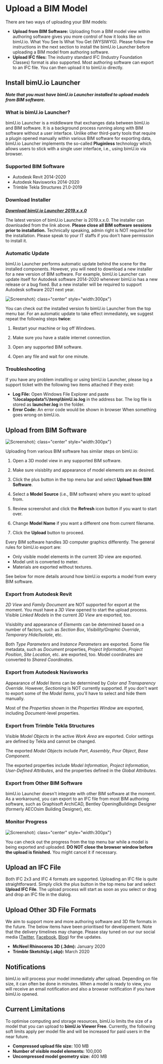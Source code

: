 # Upload a BIM Model

There are two ways of uploading your BIM models:

- **Upload from BIM Software:** Uploading from a BIM model view within authoring software gives you more control of how it looks like on bimU.io. What You See Is What You Get (WYSIWYG). Please follow the instructions in the next section to install the bimU.io Launcher before uploading a BIM model from authoring software.
- **Upload IFC files:** The industry standard IFC (Industry Foundation Classes) format is also supported. Most authoring software can export to an IFC file. You can then upload it to bimU.io directly. 

## Install bimU.io Launcher

**_Note that you must have bimU.io Launcher installed to upload models from BIM software._**

### What is bimU.io Launcher?

bimU.io Launcher is a middleware that exchanges data between bimU.io and BIM software. It is a background process running along with BIM software without a user interface. Unlike other third-party tools that require a plugin opened manually within various BIM software for exporting data, bimU.io Launcher implements the so-called **Pluginless** technology which allows users to stick with a single user interface, i.e., using bimU.io via browser.

### Supported BIM Software

- Autodesk Revit 2014-2020
- Autodesk Navisworks 2014-2020
- Trimble Tekla Structures 21.0-2019

### Download Installer

**_<a href="#" target="_blank">Download bimU.io Launcher 2019.x.x.0</a>_**

The latest version of bimU.io Launcher is 2019.x.x.0. The installer can downloaded from the link above. **__Please close all BIM software sessions prior to installation.__** Technically speaking, admin right is NOT required for the installation. Please speak to your IT staffs if you don't have permission to install it.

### Automatic Update

bimU.io Launcher performs automatic update behind the scene for the installed components. However, you will need to download a new installer for a new version of BIM software. For example, bimU.io Launcher can update itself for Autodesk software 2014-2020 whenever bimU.io has a new release or a bug fixed. But a new installer will be required to support Autodesk software 2021 next year.

![Screenshot](images/placeholder.jpg){: class="center" style="width:300px"}

You can check out the installed version fo bimU.io Launcher from the top menu bar. For an automatic update to take effect immediately, we suggest repeat the following steps **twice**: 

1. Restart your machine or log off Windows.

2. Make sure you have a stable internet connection.

3. Open any supported BIM software.

4. Open any file and wait for one minute.

### Troubleshooting

If you have any problem installing or using bimU.io Launcher, please log a support ticket with the following two items attached if they exist:

- **Log File:** Open Windows File Explorer and paste **%localappdata%\temp\bimU.io.log** in the address bar. The log file is stored as **launcher.log** in the folder.
- **Error Code:** An error code would be shown in browser When something goes wrong on bimU.io.

## Upload from BIM Software

![Screenshot](images/placeholder.jpg){: class="center" style="width:300px"}

Uploading from various BIM software has similar steps on bimU.io:

1. Open a 3D model view in any supported BIM software.

2. Make sure visisblity and appearance of model elements are as desired.

3. Click the plus button in the top menu bar and select **Upload from BIM Software**.

4. Select a **Model Source** (i.e., BIM software) where you want to upload from.

5. Review screenshot and click the **Refresh** icon button if you want to start over.

6. Change **Model Name** if you want a different one from current filename.

7. Click the **Upload** button to proceed.

Every BIM software handles 3D computer graphics differently. The general rules for bimU.io export are:

- Only visible model elements in the current 3D view are exported.
- Model unit is converted to meter.
- Materials are exported without textures.

See below for more details around how bimU.io exports a model from every BIM software. 

### Export from Autodesk Revit

_2D View_ and _Family Document_ are NOT supported for export at the moment. You must have a _3D View_ opened to start the upload process. Visible _Linked Models_ in the current _3D View_ are exported, too.

Visisblity and appearance of _Elements_ can be determined based on a number of factors, such as _Section Box_, _Visibility/Graphic Override_, _Temporary Hide/Isolate_, etc.

Both _Type Parameters_ and _Instance Parameters_ are exported. Some file metadata, such as _Document_ properties, _Project Information_, _Project Position_, _Site Location_, etc. are exported, too. Model coordinates are converted to _Shared Coordinates_.

### Export from Autodesk Navisworks

Appearance of _Model Items_ can be determined by _Color and Transparency Override_. However, _Sectioning_ is NOT currently supported. If you don't want to export some of the _Model Items_, you'll have to select and hide them manually.

Most of the _Properties_ shown in the _Properties Window_ are exported, including _Document_-level properties.

### Export from Trimble Tekla Structures

Visible _Model Objects_ in the active _Work Area_ are exported. Color settings are defined by Tekla and cannot be changed.

The exported _Model Objects_ include _Part_, _Assembly_, _Pour Object_, _Base Component_.

The exported properties include _Model Information_, _Project Information_, _User-Defined Attributes_, and the properties defined in the _Global Attributes_.

### Export from Other BIM Software

bimU.io Launcher doesn't integrate with other BIM software at the moment. As a workaround, you can export to an IFC file from most BIM authoring software, such as Graphisoft ArchiCAD, Bentley OpeningBuildings Designer (formerly AECOsim Building Designer), etc.

### Monitor Progress

![Screenshot](images/placeholder.jpg){: class="center" style="width:300px"}

You can check out the progress from the top menu bar while a model is being exported and uploaded. **DO NOT close the browser window before the upload is finished.** You might cancel it if necessary.

## Upload an IFC File

Both IFC 2x3 and IFC 4 formats are supported. Uploading an IFC file is quite straightforward. Simply click the plus button in the top menu bar and select **Upload IFC File**. The upload process will start as soon as you select or drag and drop an IFC file in the dialog.

## Upload Other 3D File Formats

We aim to support more and more authoring software and 3D file formats in the future. The below items have been prioritised for developement. Note that the delivery timelines may change. Please stay tuned on our our social media (<a href="#" target="_blank">Twitter</a>, <a href="#" target="_blank">Facebook</a>, <a href="#" target="_blank">Blog</a>) for the updates.

- **McNeel Rhinoceros 3D (.3dm):** January 2020
- **Trimble SketchUp (.skp):** March 2020

## Notifications

bimU.io will process your model immediately after upload. Depending on file size, it can often be done in minutes. When a model is ready to view, you will receive an email notification and also a browser notification if you have bimU.io opened.

## Current Limitations

To optimise computing and storage resources, bimU.io limits the size of a model that you can upload to **bimU.io Viewer Free**. Currently, the following soft limits apply per model file and will be increased for paid users in the near future.

- **Compressed upload file size:** 100 MB
- **Number of visible model elements:** 100,000
- **Uncompressed model geometry size:** 400 MB